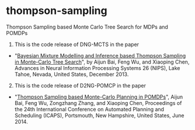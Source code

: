 # thompson-sampling
Thompson Sampling based Monte Carlo Tree Search for MDPs and POMDPs

1. This is the code release of DNG-MCTS in the paper
  * "[Bayesian Mixture Modelling and Inference based Thompson Sampling in Monte-Carlo Tree Search](http://aijunbai.github.io/publications/NIPS13-Bai.pdf)", by Aijun Bai, Feng Wu, and Xiaoping Chen, Advances in Neural Information Processing Systems 26 (NIPS), Lake Tahoe, Nevada, United States, December 2013.

2. This is the code release of D2NG-POMCP in the paper
  * "[Thompson Sampling based Monte-Carlo Planning in POMDPs](http://aijunbai.github.io/publications/7800-36984-1-PB.pdf)", Aijun Bai, Feng Wu, Zongzhang Zhang, and Xiaoping Chen, Proceedings of the 24th International Conference on Automated Planning and Scheduling (ICAPS), Portsmouth, New Hampshire, United States, June 2014.

